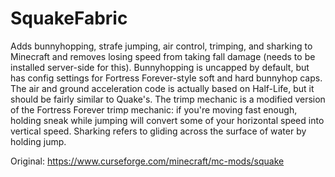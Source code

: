 # SquakeFabric



Adds bunnyhopping, strafe jumping, air control, trimping, and sharking to Minecraft and removes losing speed from taking fall damage (needs to be installed server-side for this). Bunnyhopping is uncapped by default, but has config settings for Fortress Forever-style soft and hard bunnyhop caps. The air and ground acceleration code is actually based on Half-Life, but it should be fairly similar to Quake's. The trimp mechanic is a modified version of the Fortress Forever trimp mechanic: if you're moving fast enough, holding sneak while jumping will convert some of your horizontal speed into vertical speed. Sharking refers to gliding across the surface of water by holding jump.

Original: https://www.curseforge.com/minecraft/mc-mods/squake
